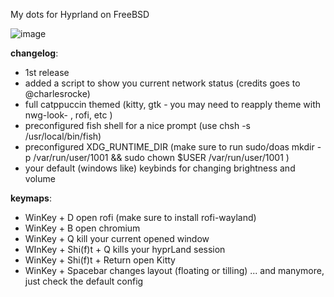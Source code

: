My dots for Hyprland on FreeBSD

![image](https://github.com/ronardnx/hyprland_freebsd/assets/23416091/d75f1fee-963a-4237-9cc1-3c13f332ad3a)


**changelog**:
- 1st release
- added a script to show you current network status (credits goes to @charlesrocke)
- full catppuccin themed (kitty, gtk - you may need to reapply theme with nwg-look- , rofi, etc )
- preconfigured fish shell for a nice prompt (use chsh -s /usr/local/bin/fish)
- preconfigured XDG_RUNTIME_DIR (make sure to run sudo/doas mkdir -p /var/run/user/1001 && sudo chown $USER /var/run/user/1001 )
- your default (windows like) keybinds for changing brightness and volume

**keymaps**:
- WinKey + D open rofi (make sure to install rofi-wayland)
- WinKey + B open chromium
- WinKey + Q kill your current opened window
- WInKey + Shi(f)t + Q kills your hyprLand session
- WinKey + Shi(f)t + Return open Kitty
- WinKey + Spacebar changes layout (floating or tilling)
... and manymore, just check the default config




